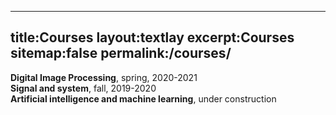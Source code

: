 ----
title:Courses
layout:textlay
excerpt:Courses
sitemap:false
permalink:/courses/
---
**Digital Image Processing**, spring, 2020-2021<br>
**Signal and system**, fall, 2019-2020<br>
**Artificial intelligence and machine learning**, under construction
